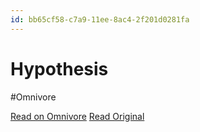 ```yaml
---
id: bb65cf58-c7a9-11ee-8ac4-2f201d0281fa
---
```


# Hypothesis
#Omnivore

[Read on Omnivore](https://omnivore.app/me/hypothesis-18d90600c60)
[Read Original](https://hypothes.is/a/p0kcrselEe6sxbcOntv5ZQ)

